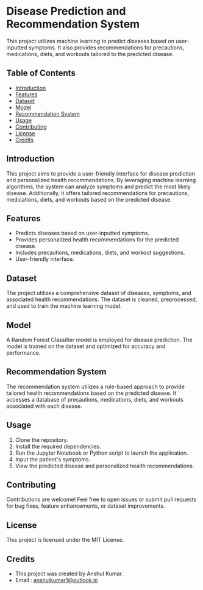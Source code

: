 # Disease Prediction and Recommendation System

This project utilizes machine learning to predict diseases based on user-inputted symptoms. It also provides recommendations for precautions, medications, diets, and workouts tailored to the predicted disease.

## Table of Contents

* [Introduction](#introduction)
* [Features](#features)
* [Dataset](#dataset)
* [Model](#model)
* [Recommendation System](#recommendation-system)
* [Usage](#usage)
* [Contributing](#contributing)
* [License](#license)
* [Credits](#credits)

## Introduction

This project aims to provide a user-friendly interface for disease prediction and personalized health recommendations. By leveraging machine learning algorithms, the system can analyze symptoms and predict the most likely disease. Additionally, it offers tailored recommendations for precautions, medications, diets, and workouts based on the predicted disease.

## Features

* Predicts diseases based on user-inputted symptoms.
* Provides personalized health recommendations for the predicted disease.
* Includes precautions, medications, diets, and workout suggestions.
* User-friendly interface.

## Dataset

The project utilizes a comprehensive dataset of diseases, symptoms, and associated health recommendations. The dataset is cleaned, preprocessed, and used to train the machine learning model.

## Model

A Random Forest Classifier model is employed for disease prediction. The model is trained on the dataset and optimized for accuracy and performance.

## Recommendation System

The recommendation system utilizes a rule-based approach to provide tailored health recommendations based on the predicted disease. It accesses a database of precautions, medications, diets, and workouts associated with each disease.

## Usage

1. Clone the repository.
2. Install the required dependencies.
3. Run the Jupyter Notebook or Python script to launch the application.
4. Input the patient's symptoms.
5. View the predicted disease and personalized health recommendations.

## Contributing

Contributions are welcome! Feel free to open issues or submit pull requests for bug fixes, feature enhancements, or dataset improvements.

## License

This project is licensed under the MIT License.

## Credits

* This project was created by Anshul Kumar.
* Email : anshulkumar1@outlook.in
